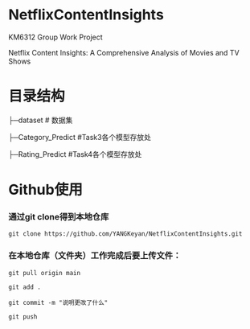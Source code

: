 # NetflixContentInsights
KM6312 Group Work Project

Netflix Content Insights: A Comprehensive Analysis of Movies and TV Shows

# 目录结构
├─dataset # 数据集 
 
├─Category_Predict #Task3各个模型存放处

├─Rating_Predict #Task4各个模型存放处


# Github使用
### 通过git clone得到本地仓库
	git clone https://github.com/YANGKeyan/NetflixContentInsights.git

### 在本地仓库（文件夹）工作完成后要上传文件：
	git pull origin main

	git add .

	git commit -m "说明更改了什么"

	git push

